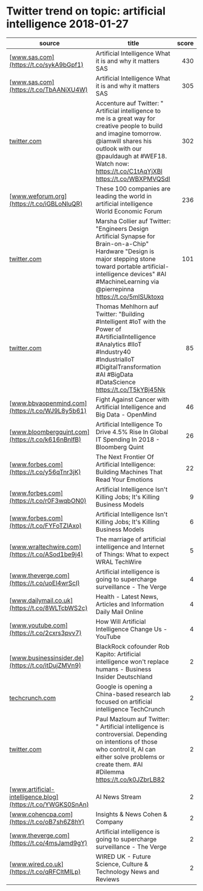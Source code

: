 # Twitter trend on topic: artificial intelligence 2018-01-27

|                          source                           |                                                                                                                     title                                                                                                                      |score|
|-----------------------------------------------------------|------------------------------------------------------------------------------------------------------------------------------------------------------------------------------------------------------------------------------------------------|----:|
|[www.sas.com](https://t.co/sykA9bGpf1)                     |Artificial Intelligence   What it is and why it matters   SAS                                                                                                                                                                                   |  430|
|[www.sas.com](https://t.co/TbAANiXU4W)                     |Artificial Intelligence   What it is and why it matters   SAS                                                                                                                                                                                   |  305|
|[twitter.com](https://t.co/WBXPMVQSdI)                     |Accenture auf Twitter: " Artificial intelligence to me is a great way for creative people to build and imagine tomorrow.  @iamwill shares his outlook with our @pauldaugh at #WEF18. Watch now: https://t.co/C1tAqYjXBl  https://t.co/WBXPMVQSdI|  302|
|[www.weforum.org](https://t.co/iGBLoNluQR)                 |These 100 companies are leading the world in artificial intelligence   World Economic Forum                                                                                                                                                     |  236|
|[twitter.com](https://t.co/TwwpWO2sra)                     |Marsha Collier auf Twitter: "Engineers Design Artificial Synapse for  Brain-on-a-Chip" Hardware "Design is major stepping stone toward portable artificial-intelligence devices" #AI #MachineLearning via @pierrepinna https://t.co/5mlSUktoxq  |  101|
|[twitter.com](https://t.co/RnvsmpmBvY)                     |Thomas Mehlhorn auf Twitter: "Building #Intelligent #IoT with the Power of #ArtificialIntelligence   #Analytics #IIoT #Industry40 #IndustrialIoT #DigitalTransformation #AI #BigData #DataScience https://t.co/T5kYBj45Nk                       |   85|
|[www.bbvaopenmind.com](https://t.co/WJ9L8y5b61)            |Fight Against Cancer with Artificial Intelligence and Big Data - OpenMind                                                                                                                                                                       |   46|
|[www.bloombergquint.com](https://t.co/k616nBnlfB)          |Artificial Intelligence To Drive 4.5% Rise In Global IT Spending In 2018 - Bloomberg Quint                                                                                                                                                      |   26|
|[www.forbes.com](https://t.co/y56qTnr3jK)                  |The Next Frontier Of Artificial Intelligence: Building Machines That Read Your Emotions                                                                                                                                                         |   22|
|[www.forbes.com](https://t.co/r0F3wqbON0)                  |Artificial Intelligence Isn't Killing Jobs; It's Killing Business Models                                                                                                                                                                        |    9|
|[www.forbes.com](https://t.co/FYFoTZlAxo)                  |Artificial Intelligence Isn't Killing Jobs; It's Killing Business Models                                                                                                                                                                        |    6|
|[www.wraltechwire.com](https://t.co/ASod1be9j4)            |The marriage of artificial intelligence and Internet of Things: What to expect   WRAL TechWire                                                                                                                                                  |    5|
|[www.theverge.com](https://t.co/uoEl4wrScI)                |Artificial intelligence is going to supercharge surveillance - The Verge                                                                                                                                                                        |    4|
|[www.dailymail.co.uk](https://t.co/8WLTcbWS2c)             |Health - Latest News, Articles and Information   Daily Mail Online                                                                                                                                                                              |    4|
|[www.youtube.com](https://t.co/2cxrs3pvv7)                 |How Will Artificial Intelligence Change Us - YouTube                                                                                                                                                                                            |    4|
|[www.businessinsider.de](https://t.co/itDujZMVn9)          |BlackRock cofounder Rob Kapito: Artificial intelligence won't replace humans - Business Insider Deutschland                                                                                                                                     |    2|
|[techcrunch.com](https://t.co/dPZoK7nNSK)                  |Google is opening a China-based research lab focused on artificial intelligence     TechCrunch                                                                                                                                                  |    2|
|[twitter.com](https://t.co/ONBHyxHaVh)                     |Paul Mazloum auf Twitter: " Artificial intelligence is controversial. Depending on intentions of those who control it, AI can either solve problems or create them.  #AI #Dilemma https://t.co/k0JZbrLB82                                       |    2|
|[www.artificial-intelligence.blog](https://t.co/YWGKS0SnAn)|AI News Stream                                                                                                                                                                                                                                  |    2|
|[www.cohencpa.com](https://t.co/oB7sh6Z8hY)                |Insights & News   Cohen & Company                                                                                                                                                                                                               |    2|
|[www.theverge.com](https://t.co/4msJamd9gY)                |Artificial intelligence is going to supercharge surveillance - The Verge                                                                                                                                                                        |    2|
|[www.wired.co.uk](https://t.co/qRFCltMILp)                 |WIRED UK - Future Science, Culture & Technology News and Reviews                                                                                                                                                                                |    2|


